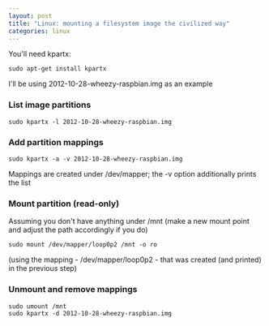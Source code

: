 ```yaml
---
layout: post
title: "Linux: mounting a filesystem image the civilized way"
categories: linux
---
```


You'll need kpartx:

```
sudo apt-get install kpartx
```
I'll be using 2012-10-28-wheezy-raspbian.img as an example

### List image partitions

```
sudo kpartx -l 2012-10-28-wheezy-raspbian.img
```
### Add partition mappings

```
sudo kpartx -a -v 2012-10-28-wheezy-raspbian.img
```

Mappings are created under /dev/mapper; the -v option additionally prints the list

### Mount partition (read-only)

Assuming you don't have anything under /mnt (make a new mount point and adjust the path accordingly if you do)

```
sudo mount /dev/mapper/loop0p2 /mnt -o ro
```

(using the mapping - /dev/mapper/loop0p2 - that was created (and printed) in the previous step)

### Unmount and remove mappings

```
sudo umount /mnt
sudo kpartx -d 2012-10-28-wheezy-raspbian.img
```

